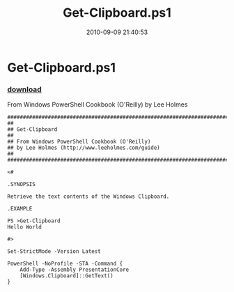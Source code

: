 ﻿---
pid:            2150
poster:         Lee Holmes
title:          Get-Clipboard.ps1
date:           2010-09-09 21:40:53
format:         posh
parent:         0
parent:         0

---

# Get-Clipboard.ps1

### [download](2150.ps1)

From Windows PowerShell Cookbook (O'Reilly) by Lee Holmes

```posh
#############################################################################
##
## Get-Clipboard
##
## From Windows PowerShell Cookbook (O'Reilly)
## by Lee Holmes (http://www.leeholmes.com/guide)
##
##############################################################################

<#

.SYNOPSIS

Retrieve the text contents of the Windows Clipboard.

.EXAMPLE

PS >Get-Clipboard
Hello World

#>

Set-StrictMode -Version Latest

PowerShell -NoProfile -STA -Command {
    Add-Type -Assembly PresentationCore
    [Windows.Clipboard]::GetText()
}
```
